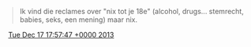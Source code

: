 > Ik vind die reclames over "nix tot je 18e" \(alcohol, drugs\.\.\. stemrecht, babies, seks, een mening\) maar nix\.

<img src="../../media/tweet.ico" width="12" /> [Tue Dec 17 17:57:47 +0000 2013](https://twitter.com/DromerDenker/status/413005116803805184)